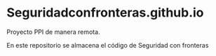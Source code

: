 # Seguridadconfronteras.github.io
Proyecto PPI de manera remota.

En este repositorio se almacena el código de Seguridad con fronteras
